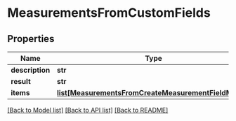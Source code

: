 # MeasurementsFromCustomFields

## Properties
Name | Type | Description | Notes
------------ | ------------- | ------------- | -------------
**description** | **str** |  | [optional] 
**result** | **str** |  | [optional] 
**items** | [**list[MeasurementsFromCreateMeasurementFieldModel]**](MeasurementsFromCreateMeasurementFieldModel.md) |  | [optional] 

[[Back to Model list]](../README.md#documentation-for-models) [[Back to API list]](../README.md#documentation-for-api-endpoints) [[Back to README]](../README.md)



